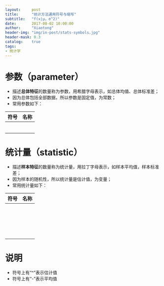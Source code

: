 ```yaml
---
layout:     post
title:      "统计方法通用符号与缩写"
subtitle:   "f(x|μ，σ^2)"
date:       2017-08-02 10:00:00
author:     "Xiaotong"
header-img: "img/in-post/stats-symbols.jpg"
header-mask: 0.3
catalog:    true
tags:
- 统计学
---
```


# 参数（parameter）

* 描述**总体特征**的数量称为参数，用希腊字母表示，如总体均值、总体标准差；
* 因为总体包括全部数据，所以参数是固定值，为常数；
* 常用参数如下：

| 符号   | 名称   |
| ---- | ---- |
|      |      |
|      |      |
|      |      |
|      |      |
|      |      |
|      |      |

# 统计量（statistic）

* 描述**样本特征**的数量称为统计量，用拉丁字母表示，如样本平均值，样本标准差；
* 因为样本的随机性，所以统计量是估计值，为变量；
* 常用统计量如下：

| 符号   | 名称   |
| ---- | ---- |
|      |      |
|      |      |
|      |      |
|      |      |
|      |      |
|      |      |
|      |      |
|      |      |
|      |      |
|      |      |
|      |      |
|      |      |
|      |      |
|      |      |
|      |      |
|      |      |
|      |      |
|      |      |
|      |      |

# 说明

* 符号上有“^”表示估计值
* 符号上有“-”表示平均值